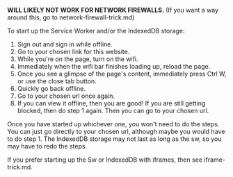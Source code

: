 **WILL LIKELY NOT WORK FOR NETWORK FIREWALLS.**
(If you want a way around this, go to network-firewall-trick.md)

To start up the Service Worker and/or the IndexedDB storage:

1. Sign out and sign in while offline.
2. Go to your chosen link for this website.
3. While you're on the page, turn on the wifi.
4. Immediately when the wifi bar finishes loading up, reload the page.
5. Once you see a glimpse of the page's content, immediately press Ctrl W, or use the close tab button.
6. Quickly go back offline.
7. Go to your chosen url once again.
8. If you can view it offline, then you are good! If you are still getting blocked, then do step 1 again. Then you can go to your chosen url.

Once you have started up whichever one, you won't need to do the steps. You can just go directly to your chosen url, although maybe you would have to do step 1. 
The IndexedDB storage may not last as long as the sw, so you may have to redo the steps. 


If you prefer starting up the Sw or IndexedDB with iframes, then see iframe-trick.md.
